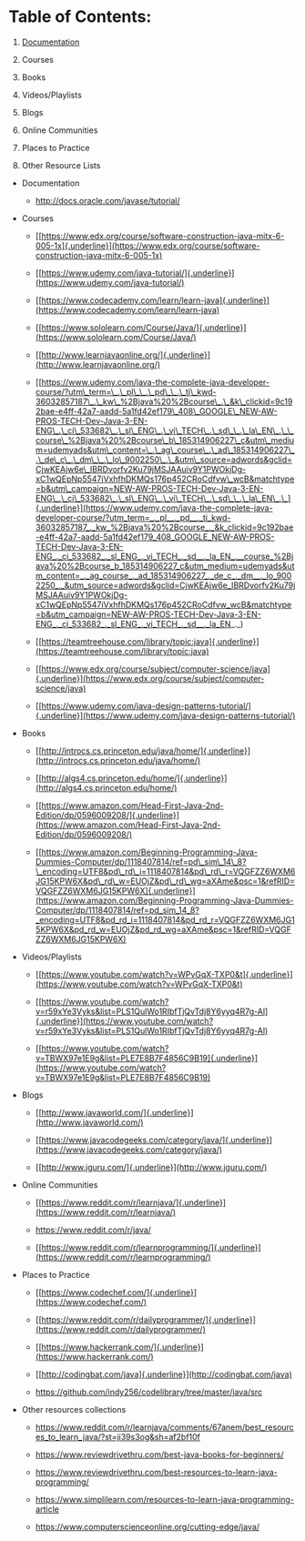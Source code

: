 <h1>Table of Contents:</h1>

1.  [Documentation](#doc)

2.  Courses

3.  Books

4.  Videos/Playlists

5.  Blogs

6.  Online Communities

7.  Places to Practice

8.  Other Resource Lists

-   <p id="doc">Documentation</p>

    -   <http://docs.oracle.com/javase/tutorial/>

-   Courses

    -   [[https://www.edx.org/course/software-construction-java-mitx-6-005-1x]{.underline}](https://www.edx.org/course/software-construction-java-mitx-6-005-1x)

    -   [[https://www.udemy.com/java-tutorial/]{.underline}](https://www.udemy.com/java-tutorial/)

    -   [[https://www.codecademy.com/learn/learn-java]{.underline}](https://www.codecademy.com/learn/learn-java)

    -   [[https://www.sololearn.com/Course/Java/]{.underline}](https://www.sololearn.com/Course/Java/)

    -   [[http://www.learnjavaonline.org/]{.underline}](http://www.learnjavaonline.org/)

    -   [[https://www.udemy.com/java-the-complete-java-developer-course/?utm\_term=\_.\_pl\_\_.\_pd\_\_.\_ti\_kwd-36032857187\_.\_kw\_%2Bjava%20%2Bcourse\_.\_&k\_clickid=9c192bae-e4ff-42a7-aadd-5a1fd42ef179\_408\_GOOGLE\_NEW-AW-PROS-TECH-Dev-Java-3-EN-ENG\_.\_ci\_533682\_.\_sl\_ENG\_.\_vi\_TECH\_.\_sd\_\_.\_la\_EN\_.\_\_course\_%2Bjava%20%2Bcourse\_b\_185314906227\_c&utm\_medium=udemyads&utm\_content=\_.\_ag\_course\_.\_ad\_185314906227\_.\_de\_c\_.\_dm\_\_.\_lo\_9002250\_.\_&utm\_source=adwords&gclid=CjwKEAjw6e\_IBRDvorfv2Ku79jMSJAAuiv9Y1PWOkjDg-xC1wQEpNp5547iVxhfhDKMQs176p452CRoCdfvw\_wcB&matchtype=b&utm\_campaign=NEW-AW-PROS-TECH-Dev-Java-3-EN-ENG\_.\_ci\_533682\_.\_sl\_ENG\_.\_vi\_TECH\_.\_sd\_\_.\_la\_EN\_.\_]{.underline}](https://www.udemy.com/java-the-complete-java-developer-course/?utm_term=_._pl__._pd__._ti_kwd-36032857187_._kw_%2Bjava%20%2Bcourse_._&k_clickid=9c192bae-e4ff-42a7-aadd-5a1fd42ef179_408_GOOGLE_NEW-AW-PROS-TECH-Dev-Java-3-EN-ENG_._ci_533682_._sl_ENG_._vi_TECH_._sd__._la_EN_.__course_%2Bjava%20%2Bcourse_b_185314906227_c&utm_medium=udemyads&utm_content=_._ag_course_._ad_185314906227_._de_c_._dm__._lo_9002250_._&utm_source=adwords&gclid=CjwKEAjw6e_IBRDvorfv2Ku79jMSJAAuiv9Y1PWOkjDg-xC1wQEpNp5547iVxhfhDKMQs176p452CRoCdfvw_wcB&matchtype=b&utm_campaign=NEW-AW-PROS-TECH-Dev-Java-3-EN-ENG_._ci_533682_._sl_ENG_._vi_TECH_._sd__._la_EN_._)

    -   [[https://teamtreehouse.com/library/topic:java]{.underline}](https://teamtreehouse.com/library/topic:java)

    -   [[https://www.edx.org/course/subject/computer-science/java]{.underline}](https://www.edx.org/course/subject/computer-science/java)

    -   [[https://www.udemy.com/java-design-patterns-tutorial/]{.underline}](https://www.udemy.com/java-design-patterns-tutorial/)

-   Books

    -   [[http://introcs.cs.princeton.edu/java/home/]{.underline}](http://introcs.cs.princeton.edu/java/home/)

    -   [[http://algs4.cs.princeton.edu/home/]{.underline}](http://algs4.cs.princeton.edu/home/)

    -   [[https://www.amazon.com/Head-First-Java-2nd-Edition/dp/0596009208/]{.underline}](https://www.amazon.com/Head-First-Java-2nd-Edition/dp/0596009208/)

    -   [[https://www.amazon.com/Beginning-Programming-Java-Dummies-Computer/dp/1118407814/ref=pd\_sim\_14\_8?\_encoding=UTF8&pd\_rd\_i=1118407814&pd\_rd\_r=VQGFZZ6WXM6JG15KPW6X&pd\_rd\_w=EUOjZ&pd\_rd\_wg=aXAme&psc=1&refRID=VQGFZZ6WXM6JG15KPW6X]{.underline}](https://www.amazon.com/Beginning-Programming-Java-Dummies-Computer/dp/1118407814/ref=pd_sim_14_8?_encoding=UTF8&pd_rd_i=1118407814&pd_rd_r=VQGFZZ6WXM6JG15KPW6X&pd_rd_w=EUOjZ&pd_rd_wg=aXAme&psc=1&refRID=VQGFZZ6WXM6JG15KPW6X)

-   Videos/Playlists

    -   [[https://www.youtube.com/watch?v=WPvGqX-TXP0&t]{.underline}](https://www.youtube.com/watch?v=WPvGqX-TXP0&t)

    -   [[https://www.youtube.com/watch?v=r59xYe3Vyks&list=PLS1QulWo1RIbfTjQvTdj8Y6yyq4R7g-Al]{.underline}](https://www.youtube.com/watch?v=r59xYe3Vyks&list=PLS1QulWo1RIbfTjQvTdj8Y6yyq4R7g-Al)

    -   [[https://www.youtube.com/watch?v=TBWX97e1E9g&list=PLE7E8B7F4856C9B19]{.underline}](https://www.youtube.com/watch?v=TBWX97e1E9g&list=PLE7E8B7F4856C9B19)

-   Blogs

    -   [[http://www.javaworld.com/]{.underline}](http://www.javaworld.com/)

    -   [[https://www.javacodegeeks.com/category/java/]{.underline}](https://www.javacodegeeks.com/category/java/)

    -   [[http://www.jguru.com/]{.underline}](http://www.jguru.com/)

-   Online Communities

    -   [[https://www.reddit.com/r/learnjava/]{.underline}](https://www.reddit.com/r/learnjava/)

    -   <https://www.reddit.com/r/java/>

    -   [[https://www.reddit.com/r/learnprogramming/]{.underline}](https://www.reddit.com/r/learnprogramming/)

-   Places to Practice

    -   [[https://www.codechef.com/]{.underline}](https://www.codechef.com/)

    -   [[https://www.reddit.com/r/dailyprogrammer/]{.underline}](https://www.reddit.com/r/dailyprogrammer/)

    -   [[https://www.hackerrank.com/]{.underline}](https://www.hackerrank.com/)

    -   [[http://codingbat.com/java]{.underline}](http://codingbat.com/java)

    -   <https://github.com/indy256/codelibrary/tree/master/java/src>

-   Other resources collections

    -   <https://www.reddit.com/r/learnjava/comments/67anem/best_resources_to_learn_java/?st=ji39s3og&sh=af2bf10f>

    -   <https://www.reviewdrivethru.com/best-java-books-for-beginners/>

    -   <https://www.reviewdrivethru.com/best-resources-to-learn-java-programming/>

    -   <https://www.simplilearn.com/resources-to-learn-java-programming-article>

    -   <https://www.computerscienceonline.org/cutting-edge/java/>
